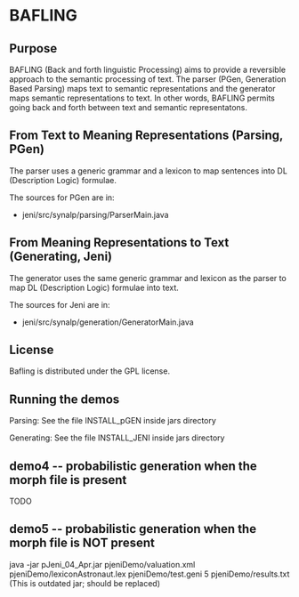 # BAFLING

## Purpose

BAFLING (Back and forth linguistic Processing) aims to provide a
reversible approach to the semantic processing of text. The parser
(PGen, Generation Based Parsing) maps text to semantic representations
and the generator maps semantic representations to text. In other
words, BAFLING permits going back and forth between text and semantic
representatons.

## From Text to Meaning Representations (Parsing, PGen)

The parser uses a generic grammar and a lexicon to map sentences into
DL (Description Logic) formulae.

The sources for PGen are in:

 - jeni/src/synalp/parsing/ParserMain.java


## From Meaning Representations to Text (Generating, Jeni)

The generator uses the same generic grammar and lexicon as the parser
to map DL (Description Logic) formulae into text.

The sources for Jeni are in:

 - jeni/src/synalp/generation/GeneratorMain.java

## License

Bafling is distributed under the GPL license.

## Running the demos

Parsing:
See the file INSTALL_pGEN inside jars directory

Generating:
See the file INSTALL_JENI inside jars directory

## demo4 -- probabilistic generation when the morph file is present
TODO
## demo5 -- probabilistic generation when the morph file is NOT present
java -jar pJeni_04_Apr.jar pjeniDemo/valuation.xml pjeniDemo/lexiconAstronaut.lex pjeniDemo/test.geni 5 pjeniDemo/results.txt
(This is outdated jar; should be replaced)
